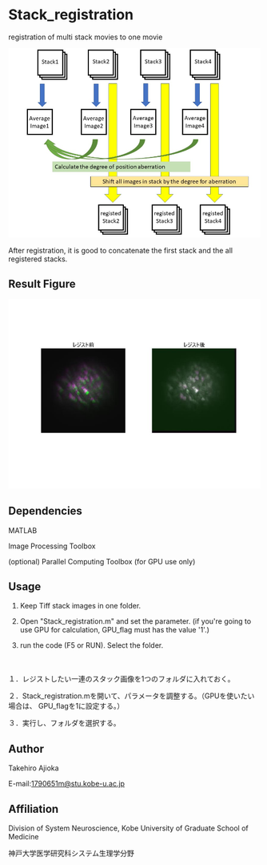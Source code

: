 # Stack_registration
registration of multi stack movies to one movie

<img src="doc/abstract.jpg" width="800" align="below">

After registration, it is good to concatenate the first stack and the all registered stacks.

## Result Figure

<img src="doc/demo.jpg" width="800" align="below">


## Dependencies
MATLAB

Image Processing Toolbox

(optional) Parallel Computing Toolbox (for GPU use only)

## Usage

1. Keep Tiff stack images in one folder.

2. Open "Stack_registration.m" and set the parameter. (if you're going to use GPU for calculation, GPU_flag must has the value '1'.)

3. run the code (F5 or RUN). Select the folder.

　

１．レジストしたい一連のスタック画像を1つのフォルダに入れておく。

２．Stack_registration.mを開いて、パラメータを調整する。（GPUを使いたい場合は、 GPU_flagを1に設定する。）

３．実行し、フォルダを選択する。

## Author
Takehiro Ajioka 

E-mail:1790651m@stu.kobe-u.ac.jp

## Affiliation

Division of System Neuroscience, Kobe University of Graduate School of Medicine

神戸大学医学研究科システム生理学分野
